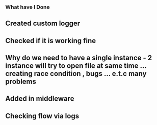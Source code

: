 ### What have I Done

## Created custom logger 

## Checked if it is working fine

## Why do we need to have a single instance  - 2 instance will try to open file at same time ... creating race condition , bugs ... e.t.c many problems 

## Added in middleware 

## Checking  flow via logs